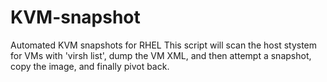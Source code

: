 # KVM-snapshot
Automated KVM snapshots for RHEL
This script will scan the host stystem for VMs with 'virsh list', dump the VM XML, and then attempt a snapshot, copy the image, and finally pivot back.
